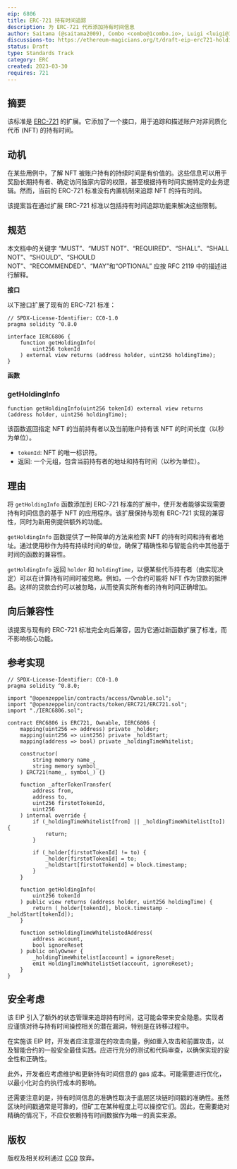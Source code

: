 ```yaml
---
eip: 6806
title: ERC-721 持有时间追踪
description: 为 ERC-721 代币添加持有时间信息
author: Saitama (@saitama2009), Combo <combo@1combo.io>, Luigi <luigi@1combo.io>
discussions-to: https://ethereum-magicians.org/t/draft-eip-erc721-holding-time-tracking/13605
status: Draft
type: Standards Track
category: ERC
created: 2023-03-30
requires: 721
---
```


## 摘要

该标准是 [ERC-721](./eip-721.md) 的扩展。它添加了一个接口，用于追踪和描述账户对非同质化代币 (NFT) 的持有时间。

## 动机

在某些用例中，了解 NFT 被账户持有的持续时间是有价值的。这些信息可以用于奖励长期持有者、确定访问独家内容的权限，甚至根据持有时间实施特定的业务逻辑。然而，当前的 ERC-721 标准没有内置机制来追踪 NFT 的持有时间。

该提案旨在通过扩展 ERC-721 标准以包括持有时间追踪功能来解决这些限制。

## 规范

本文档中的关键字 “MUST”、“MUST NOT”、“REQUIRED”、“SHALL”、“SHALL NOT”、“SHOULD”、“SHOULD NOT”、“RECOMMENDED”、“MAY”和“OPTIONAL” 应按 RFC 2119 中的描述进行解释。

**接口**

以下接口扩展了现有的 ERC-721 标准：

```solidity
// SPDX-License-Identifier: CC0-1.0
pragma solidity ^0.8.0

interface IERC6806 {
    function getHoldingInfo(
        uint256 tokenId
    ) external view returns (address holder, uint256 holdingTime);
}
```

**函数**

### getHoldingInfo

```
function getHoldingInfo(uint256 tokenId) external view returns (address holder, uint256 holdingTime);
```

该函数返回指定 NFT 的当前持有者以及当前账户持有该 NFT 的时间长度（以秒为单位）。

* `tokenId`: NFT 的唯一标识符。
* 返回: 一个元组，包含当前持有者的地址和持有时间（以秒为单位）。

## 理由

将 `getHoldingInfo` 函数添加到 ERC-721 标准的扩展中，使开发者能够实现需要持有时间信息的基于 NFT 的应用程序。该扩展保持与现有 ERC-721 实现的兼容性，同时为新用例提供额外的功能。

`getHoldingInfo` 函数提供了一种简单的方法来检索 NFT 的持有时间和持有者地址。通过使用秒作为持有持续时间的单位，确保了精确性和与智能合约中其他基于时间的函数的兼容性。

`getHoldingInfo` 返回 `holder` 和 `holdingTime`，以便某些代币持有者（由实现决定）可以在计算持有时间时被忽略。例如，一个合约可能将 NFT 作为贷款的抵押品。这样的贷款合约可以被忽略，从而使真实所有者的持有时间正确增加。

## 向后兼容性

该提案与现有的 ERC-721 标准完全向后兼容，因为它通过新函数扩展了标准，而不影响核心功能。

## 参考实现 

```solidity
// SPDX-License-Identifier: CC0-1.0
pragma solidity ^0.8.0;

import "@openzeppelin/contracts/access/Ownable.sol";
import "@openzeppelin/contracts/token/ERC721/ERC721.sol";
import "./IERC6806.sol";

contract ERC6806 is ERC721, Ownable, IERC6806 {
    mapping(uint256 => address) private _holder;
    mapping(uint256 => uint256) private _holdStart;
    mapping(address => bool) private _holdingTimeWhitelist;

    constructor(
        string memory name_,
        string memory symbol_
    ) ERC721(name_, symbol_) {}

    function _afterTokenTransfer(
        address from,
        address to,
        uint256 firstotTokenId,
        uint256
    ) internal override {
        if (_holdingTimeWhitelist[from] || _holdingTimeWhitelist[to]) {
            return;
        }

        if (_holder[firstotTokenId] != to) {
            _holder[firstotTokenId] = to;
            _holdStart[firstotTokenId] = block.timestamp;
        }
    }

    function getHoldingInfo(
        uint256 tokenId
    ) public view returns (address holder, uint256 holdingTime) {
        return (_holder[tokenId], block.timestamp - _holdStart[tokenId]);
    }

    function setHoldingTimeWhitelistedAddress(
        address account,
        bool ignoreReset
    ) public onlyOwner {
        _holdingTimeWhitelist[account] = ignoreReset;
        emit HoldingTimeWhitelistSet(account, ignoreReset);
    }
}
```

## 安全考虑

该 EIP 引入了额外的状态管理来追踪持有时间，这可能会带来安全隐患。实现者应谨慎对待与持有时间操控相关的潜在漏洞，特别是在转移过程中。

在实施该 EIP 时，开发者应注意潜在的攻击向量，例如重入攻击和前置攻击，以及智能合约的一般安全最佳实践。应进行充分的测试和代码审查，以确保实现的安全性和正确性。

此外，开发者应考虑维护和更新持有时间信息的 gas 成本。可能需要进行优化，以最小化对合约执行成本的影响。

还需要注意的是，持有时间信息的准确性取决于底层区块链时间戳的准确性。虽然区块时间戳通常是可靠的，但矿工在某种程度上可以操控它们。因此，在需要绝对精确的情况下，不应仅依赖持有时间数据作为唯一的真实来源。

## 版权

版权及相关权利通过 [CC0](../LICENSE.md) 放弃。